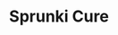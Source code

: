 ---
slug: sprunki-cure-2657
title: Sprunki Cure
description: "Sprunki Cure is an exciting online game. Play for free directly in your browser!"
icon: /images/popular_mods/Sprunki Cure.png
url: https://wowtbc.net/sprunkin/sprunki-cure-ver/index.html
previewImage: /images/popular_mods/Sprunki Cure.png
type: popular mods

# SEO配置
seo:
  title: "Sprunki Cure - Play Free Online Game | Fun Browser Games"
  description: "Sprunki Cure - Play this fun online game for free in your browser. No download required!"
  ogImage: "/images/popular_mods/Sprunki Cure.png"
  keywords: "sprunki-cure-2657, online game, browser game, free game, popular mods game, play online"

videoUrls:
  - https://www.youtube.com/embed/example1
  - https://www.youtube.com/embed/example2

whyPlay:
  title: "Why Play Sprunki Cure?"
  items:
    - "Immersive Gameplay: Sprunki Cure offers an engaging and immersive gaming experience that will keep you entertained for hours"
    - "Challenging Levels: Test your skills with increasingly difficult challenges and obstacles"
    - "Beautiful Graphics: Enjoy stunning visuals and smooth animations that bring the game world to life"
    - "Regular Updates: New content and features are added regularly to keep the game fresh and exciting"
    - "Free to Play: Experience all the fun without spending a penny"
    - "Community Features: Connect with other players, share strategies, and compete for high scores"
    - "Cross-Platform: Play on any device with a web browser, no downloads required"

features:
  title: "Key Features of Sprunki Cure"
  image: "/images/popular_mods/Sprunki Cure.png"
  items:
    - "Intuitive Controls: Easy to learn controls make Sprunki Cure accessible for players of all skill levels"
    - "Multiple Game Modes: Enjoy various gameplay options that provide different challenges and experiences"
    - "Character Customization: Personalize your gaming experience with unique characters and items"
    - "Achievement System: Complete special tasks to earn rewards and recognition"
    - "Leaderboards: Compete with players worldwide and see who can achieve the highest scores"

characteristics:
  title: "Game Characteristics"
  image: "/images/popular_mods/Sprunki Cure.png"
  items:
    - "Genre: Popular mods game with elements of strategy and skill"
    - "Difficulty: Suitable for both casual gamers and those seeking a challenge"
    - "Play Time: Quick sessions or extended gameplay, depending on your preference"
    - "Art Style: Vibrant and engaging visuals that enhance the gaming experience"
    - "Sound Design: Immersive audio that complements the gameplay perfectly"

info: "Sprunki Cure is an exciting online game that offers players a unique and engaging gaming experience. With its intuitive controls, stunning visuals, and challenging gameplay, Sprunki Cure provides hours of entertainment for players of all ages and skill levels. Whether you're looking for a quick gaming session during a break or an extended play session, Sprunki Cure delivers an immersive experience that will keep you coming back for more. The game features multiple levels of increasing difficulty, ensuring that players are constantly challenged as they progress. With regular updates adding new content and features, Sprunki Cure remains fresh and exciting, providing endless entertainment options for its growing community of players."

howToPlayIntro: "Welcome to Sprunki Cure! This guide will walk you through the basics and help you master the game. Whether you're a beginner or looking to improve your skills, these tips and instructions will enhance your gaming experience."

howToPlaySteps:
  - title: "Getting Started"
    description: "Begin your Sprunki Cure adventure by familiarizing yourself with the controls. Use your keyboard or mouse to navigate through the game interface. The tutorial will guide you through the basic mechanics and help you understand the objectives."
  - title: "Understanding the Objectives"
    description: "In Sprunki Cure, your main goal is to progress through levels by completing specific objectives. Each level presents unique challenges that require different strategies and approaches."
  - title: "Mastering the Controls"
    description: "Practice using the controls to improve your precision and reaction time. Sprunki Cure requires quick reflexes and strategic thinking to overcome obstacles and defeat opponents."
  - title: "Utilizing Power-ups"
    description: "Collect power-ups throughout the game to enhance your abilities and overcome difficult challenges. Each power-up offers unique advantages that can be crucial for success."
  - title: "Developing Strategies"
    description: "As you progress in Sprunki Cure, develop effective strategies for different scenarios. Analyze patterns, anticipate challenges, and adapt your approach to maximize your performance."

faq:
  title: "Frequently Asked Questions about Sprunki Cure"
  items:
    - question: "Is Sprunki Cure free to play?"
      answer: "Yes, Sprunki Cure is completely free to play directly in your web browser. No downloads or purchases are required to enjoy the full game experience."
    - question: "Can I play Sprunki Cure on mobile devices?"
      answer: "Yes, Sprunki Cure is optimized for both desktop and mobile play. You can enjoy the game on any device with a web browser and internet connection."
    - question: "Are there any in-game purchases?"
      answer: "While Sprunki Cure is free to play, there may be optional in-game purchases available for cosmetic items or additional features that don't affect core gameplay."
    - question: "How often is Sprunki Cure updated?"
      answer: "The developers regularly update Sprunki Cure with new content, features, and improvements based on player feedback and game performance."
    - question: "Can I play Sprunki Cure offline?"
      answer: "Currently, Sprunki Cure requires an internet connection to play as it's a browser-based online game."
    - question: "Is Sprunki Cure suitable for children?"
      answer: "Yes, Sprunki Cure is designed to be family-friendly and suitable for players of all ages."
    - question: "How do I report bugs or issues?"
      answer: "If you encounter any problems while playing Sprunki Cure, you can report them through the game's support page or contact the developers directly through their website."
    - question: "Still Have Questions?"
      answer: "If you have additional questions about Sprunki Cure that aren't covered in this FAQ, please visit our support center or contact our customer service team for assistance."
---